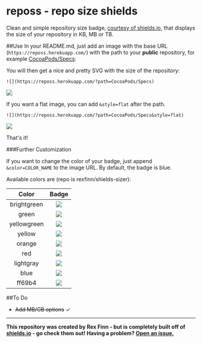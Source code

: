reposs - repo size shields
=============
Clean and simple repository size badge, [courtesy of shields.io](https://github.com/badges/shields), that displays the size of your repository in KB, MB or TB.

##Use
In your README.md, just add an image with the base URL (`https://reposs.herokuapp.com/`) with the path to your **public** repository, for example [CocoaPods/Specs](https://github.com/CocoaPods/Specs):

You will then get a nice and pretty SVG with the size of the repository:

```
![](https://reposs.herokuapp.com/?path=CocoaPods/Specs)
```

![](https://reposs.herokuapp.com/?path=CocoaPods/Specs)

If you want a flat image, you can add `&style=flat` after the path.

```
![](https://reposs.herokuapp.com/?path=CocoaPods/Specs&style=flat)
```

![](http://reposs.herokuapp.com/?path=CocoaPods/Specs&style=flat)

That's it!

###Further Customization

If you want to change the color of your badge, just append `&color=COLOR_NAME` to the image URL.  By default, the badge is blue.

Available colors are (repo is rexfinn/shields-sizer):

| Color         | Badge                                                                           |
|:-------------:|:-------------------------------------------------------------------------------:|
| brightgreen   | ![](https://reposs.herokuapp.com/?path=rexfinn/reposs&color=brightgreen&style=flat) |
| green         | ![](https://reposs.herokuapp.com/?path=rexfinn/reposs&color=green&style=flat)       |
| yellowgreen   | ![](https://reposs.herokuapp.com/?path=rexfinn/reposs&color=yellowgreen&style=flat) |
| yellow        | ![](https://reposs.herokuapp.com/?path=rexfinn/reposs&color=yellow&style=flat)      |
| orange        | ![](https://reposs.herokuapp.com/?path=rexfinn/reposs&color=orange&style=flat)      |
| red           | ![](https://reposs.herokuapp.com/?path=rexfinn/reposs&color=red&style=flat)         |
| lightgray     | ![](https://reposs.herokuapp.com/?path=rexfinn/reposs&color=lightgray&style=flat)   |
| blue          | ![](https://reposs.herokuapp.com/?path=rexfinn/reposs&color=blue&style=flat)        |
| ff69b4        | ![](https://reposs.herokuapp.com/?path=rexfinn/reposs&color=ff69b4&style=flat)      |

##To Do
- ~~Add MB/GB options~~ &#x2713;


------

**This repository was created by Rex Finn - but is completely built off of [shields.io](https://github.com/badges/shields) - go check them out!  Having a problem?  [Open an issue.](https://github.com/rexfinn/reposs/issues)**
